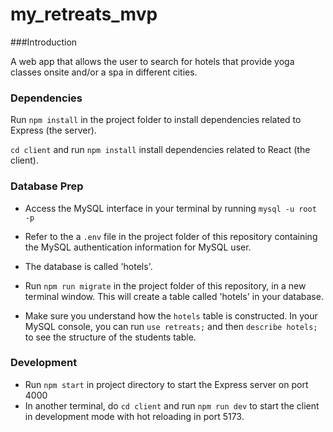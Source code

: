 # my_retreats_mvp

###Introduction

A web app that allows the user to search for hotels that provide yoga classes onsite and/or a spa in different cities. 

### Dependencies

Run `npm install` in the project folder to install dependencies related to Express (the server).

`cd client` and run `npm install` install dependencies related to React (the client).

### Database Prep

- Access the MySQL interface in your terminal by running `mysql -u root -p`
- Refer to the a `.env` file in the project folder of this repository containing the MySQL authentication information for MySQL user. 
- The database is called 'hotels'.

- Run `npm run migrate` in the project folder of this repository, in a new terminal window. This will create a table called 'hotels' in your database.

- Make sure you understand how the `hotels` table is constructed. In your MySQL console, you can run `use retreats;` and then `describe hotels;` to see the structure of the students table.

### Development

- Run `npm start` in project directory to start the Express server on port 4000
- In another terminal, do `cd client` and run `npm run dev` to start the client in development mode with hot reloading in port 5173.
